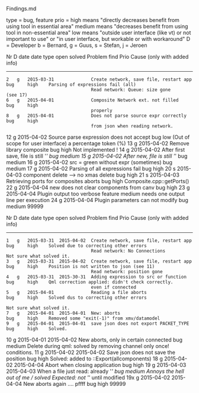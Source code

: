 Findings.md

type = bug, feature
prio =  high    means "directly decreases benefit from using tool in essential area"
        medium  means "decreases benefit from using tool in non-essential area"
        low     means "outside user interface (like vt) or not important to use"
                   or "in user interface, but workable or with workaround"
D    =  Developer
        b = Bernard, g = Guus, s = Stefan, j = Jeroen

   Nr   D   date        date                                                type
            open        solved      Problem                                 find    Prio   Cause (only with added info)
-----   -   -----       ----------  --------------------------------------- ----    -----  ------------------------------------------
    2   g   2015-03-31              Create network, save file, restart app  bug     high    Parsing of expressions fail (all)
                                    Read network: Queue: size gone                          (see 17)
    6   g   2015-04-01              Composite Network ext. not filled       bug     high
                                    properly
    8   g   2015-04-01              Does not parse source expr correctly    bug     high
                                    from json when reading network.
   12   g   2015-04-02              Source parse expression does not accept bug     low     (Out of scope for user interface)
                                    a percentage token (%)
   13   g   2015-04-02              Remove library composite                bug     high    Not implemented !
   14   g   2015-04-02              After first save, file is still '*'     bug     medium
   15   g   2015-04-02              After new, file is still '*'            bug     medium
   16   g   2015-04-02              src = green without expr (sometimes)    bug     medium
   17   g   2015-04-02              Parsing of all expressions fail         bug     high
   20   s   2015-04-03              component delete --> no xmas delete     bug     high
   21   s   2015-04-03              Retrieving ports for composites aborts  bug     high
                                    Composite.cpp::getPorts()
   22   g   2015-04-04              new does not clear components from canv bug     high
   23   g   2015-04-04              Plugin output too verbose               feature medium  needs one output line per execution
   24   g   2015-04-04              Plugin parameters can not modify        bug     medium
99999



   Nr   D   date        date                                                type
            open        solved      Problem                                 find    Prio   Cause (only with added info)
-----   -   -----       ----------  --------------------------------------- ----    -----  ------------------------------------------
    1   g   2015-03-31  2015-04-02  Create network, save file, restart app  bug     high    Solved due to correcting other errors
                                    Read network: No Connections                            Not sure what solved it.
    3   g   2015-03-31  2015-04-02  Create network, save file, restart app  bug     high    Position is not written to json (see 11)
                                    Read network: position gone
    4   g   2015-03-31  2015-30-31  Adding expression to src or function    bug     high    Qml correction applied: didn't check correctly.
                                    even if connected
    5   g   2015-04-01              Reading a file aborts                   bug     high    Solved dus to correcting other errors
                                                                                            Not sure what solved it.
    7   g   2015-04-01  2015-04-01  New: aborts                             bug     high    Removed some "exit(-1)" from xmv/datamodel
    9   g   2015-04-01  2015-04-01  save json does not export PACKET_TYPE   bug     high    Solved.
   10   g   2015-04-01  2015-04-02  New aborts, only in certain connected   bug     medium  Delete during qml: solved by removing channel only once!
                                    conditions.
   11   g   2015-04-02  2015-04-02  Save json does not save the position    bug     high    Solved: added to ::Export(allcomponents)
   18   g   2015-04-02  2015-04-04  Abort when closing application          bug     high
   19   g   2015-04-03  2015-04-03  When a file just read: already '*'      bug     medium  Annoys the hell out of me / solved
                                    Expected: not '*' until modified
   19x  g   2015-04-02  2015-04-04  New aborts again .... pffff             bug     high
99999

